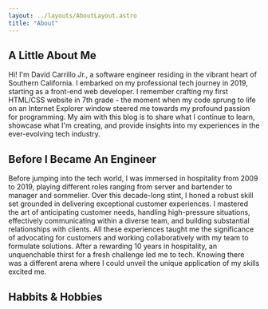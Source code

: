 ```yaml
---
layout: ../layouts/AboutLayout.astro
title: "About"
---
```


## A Little About Me

Hi! I'm David Carrillo Jr., a software engineer residing in the vibrant heart of Southern California. I embarked on my professional tech journey in 2019, starting as a front-end web developer. I remember crafting my first HTML/CSS website in 7th grade - the moment when my code sprung to life on an Internet Explorer window steered me towards my profound passion for programming. My aim with this blog is to share what I continue to learn, showcase what I'm creating, and provide insights into my experiences in the ever-evolving tech industry.

## Before I Became An Engineer

Before jumping into the tech world, I was immersed in hospitality from 2009 to 2019, playing different roles ranging from server and bartender to manager and sommelier. Over this decade-long stint, I honed a robust skill set grounded in delivering exceptional customer experiences. I mastered the art of anticipating customer needs, handling high-pressure situations, effectively communicating within a diverse team, and building substantial relationships with clients. All these experiences taught me the significance of advocating for customers and working collaboratively with my team to formulate solutions. After a rewarding 10 years in hospitality, an unquenchable thirst for a fresh challenge led me to tech. Knowing there was a different arena where I could unveil the unique application of my skills excited me.

## Habbits & Hobbies
